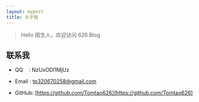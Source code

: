 ```yaml
---
layout: mypost
title: 关于我
---
```


> Hello 陌生人，欢迎访问 626 Blog

[comment]: <> (该博客托管于 GitHub Page，国内默认解析到腾讯云，以保证国内外的访问速度。留言页面使用腾讯的“吐个槽”，另外使用的腾讯的 MTA 分析工具统计访问量)

[comment]: <> (主题是Tmaize写的，见[tmaize-blog]&#40;https://github.com/TMaize/tmaize-blog&#41;，喜欢的话可以给个小星星。另外欢迎添加友链，在[留言板]&#40;chat.html&#41;留言即可)

## 联系我

- QQ&nbsp;&nbsp;&nbsp;&nbsp;: NzUxODI1MjUz

- Email&nbsp;: [tp320670258@gmail.com](tp320670258@gmail.com)

- GitHub: [https://github.com/Tomtao626](https://github.com/Tomtao626)
